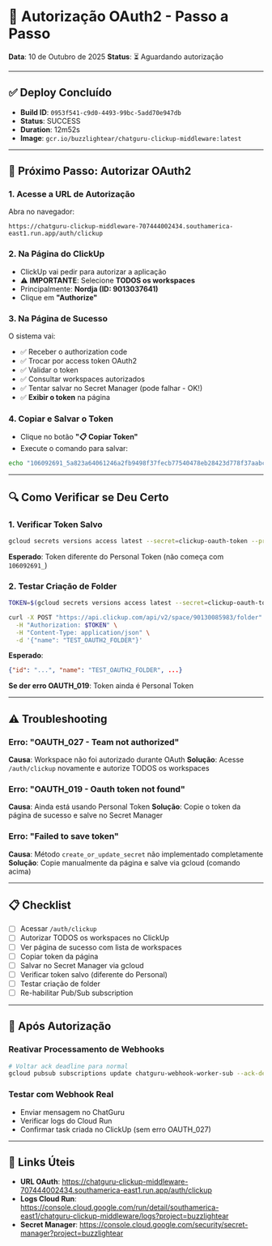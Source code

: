 # 🔐 Autorização OAuth2 - Passo a Passo

**Data**: 10 de Outubro de 2025
**Status**: ⏳ Aguardando autorização

---

## ✅ Deploy Concluído

- **Build ID**: `0953f541-c9d0-4493-99bc-5add70e947db`
- **Status**: SUCCESS
- **Duration**: 12m52s
- **Image**: `gcr.io/buzzlightear/chatguru-clickup-middleware:latest`

---

## 🚀 Próximo Passo: Autorizar OAuth2

### 1. **Acesse a URL de Autorização**

Abra no navegador:

```
https://chatguru-clickup-middleware-707444002434.southamerica-east1.run.app/auth/clickup
```

### 2. **Na Página do ClickUp**

- ClickUp vai pedir para autorizar a aplicação
- ⚠️ **IMPORTANTE**: Selecione **TODOS os workspaces**
- Principalmente: **Nordja (ID: 9013037641)**
- Clique em **"Authorize"**

### 3. **Na Página de Sucesso**

O sistema vai:

- ✅ Receber o authorization code
- ✅ Trocar por access token OAuth2
- ✅ Validar o token
- ✅ Consultar workspaces autorizados
- ✅ Tentar salvar no Secret Manager (pode falhar - OK!)
- ✅ **Exibir o token** na página

### 4. **Copiar e Salvar o Token**

- Clique no botão **"📋 Copiar Token"**
- Execute o comando para salvar:

```bash
echo "106092691_5a823a64061246a2fb9498f37fecb77540478eb28423d778f37aabcafbd602b9" | gcloud secrets versions add clickup-oauth-token --data-file=- --project=buzzlightear
```

---

## 🔍 Como Verificar se Deu Certo

### 1. Verificar Token Salvo

```bash
gcloud secrets versions access latest --secret=clickup-oauth-token --project=buzzlightear | head -c 50
```

**Esperado**: Token diferente do Personal Token (não começa com `106092691_`)

### 2. Testar Criação de Folder

```bash
TOKEN=$(gcloud secrets versions access latest --secret=clickup-oauth-token --project=buzzlightear)

curl -X POST "https://api.clickup.com/api/v2/space/90130085983/folder" \
  -H "Authorization: $TOKEN" \
  -H "Content-Type: application/json" \
  -d '{"name": "TEST_OAUTH2_FOLDER"}'
```

**Esperado**:

```json
{"id": "...", "name": "TEST_OAUTH2_FOLDER", ...}
```

**Se der erro OAUTH_019**: Token ainda é Personal Token

---

## ⚠️  Troubleshooting

### Erro: "OAUTH_027 - Team not authorized"

**Causa**: Workspace não foi autorizado durante OAuth
**Solução**: Acesse `/auth/clickup` novamente e autorize TODOS os workspaces

### Erro: "OAUTH_019 - Oauth token not found"

**Causa**: Ainda está usando Personal Token
**Solução**: Copie o token da página de sucesso e salve no Secret Manager

### Erro: "Failed to save token"

**Causa**: Método `create_or_update_secret` não implementado completamente
**Solução**: Copie manualmente da página e salve via gcloud (comando acima)

---

## 📋 Checklist

- [ ] Acessar `/auth/clickup`
- [ ] Autorizar TODOS os workspaces no ClickUp
- [ ] Ver página de sucesso com lista de workspaces
- [ ] Copiar token da página
- [ ] Salvar no Secret Manager via gcloud
- [ ] Verificar token salvo (diferente do Personal)
- [ ] Testar criação de folder
- [ ] Re-habilitar Pub/Sub subscription

---

## 🎯 Após Autorização

### Reativar Processamento de Webhooks

```bash
# Voltar ack deadline para normal
gcloud pubsub subscriptions update chatguru-webhook-worker-sub --ack-deadline=60 --project=buzzlightear
```

### Testar com Webhook Real

- Enviar mensagem no ChatGuru
- Verificar logs do Cloud Run
- Confirmar task criada no ClickUp (sem erro OAUTH_027)

---

## 🔗 Links Úteis

- **URL OAuth**: https://chatguru-clickup-middleware-707444002434.southamerica-east1.run.app/auth/clickup
- **Logs Cloud Run**: https://console.cloud.google.com/run/detail/southamerica-east1/chatguru-clickup-middleware/logs?project=buzzlightear
- **Secret Manager**: https://console.cloud.google.com/security/secret-manager?project=buzzlightear
